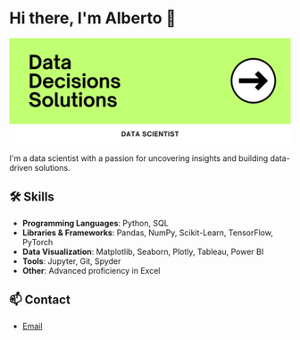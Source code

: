 # Hi there, I'm Alberto 👋

![Profile Picture](GithubBanner.png)

I'm a data scientist with a passion for uncovering insights and building data-driven solutions.

## 🛠️ Skills
- **Programming Languages**: Python, SQL
- **Libraries & Frameworks**: Pandas, NumPy, Scikit-Learn, TensorFlow, PyTorch
- **Data Visualization**: Matplotlib, Seaborn, Plotly, Tableau, Power BI
- **Tools**: Jupyter, Git, Spyder
- **Other**: Advanced proficiency in Excel

## 📫 Contact
- [Email](mailto:alberto.mendez1710@gmail.com)
